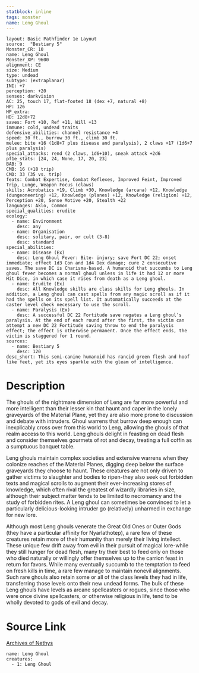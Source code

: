 ```yaml
---
statblock: inline
tags: monster
name: Leng Ghoul
---
```

```statblock
layout: Basic Pathfinder 1e Layout
source:  "Bestiary 5"
Monster_CR: 10
name: Leng Ghoul
Monster_XP: 9600
alignment: CE
size: Medium
type: undead
subtype: (extraplanar)
INI: +7
perception: +20
senses: darkvision
AC: 25, touch 17, flat-footed 18 (dex +7, natural +8)
HP: 126
HP_extra: 
HD: 12d8+72
saves: Fort +10, Ref +11, Will +13
immune: cold, undead traits
defensive_abilities: channel resistance +4
speed: 30 ft., burrow 30 ft., climb 30 ft.
melee: bite +16 (1d8+7 plus disease and paralysis), 2 claws +17 (1d6+7 plus paralysis)
special_attacks: rend (2 claws, 1d6+10), sneak attack +2d6
pf1e_stats: [24, 24, None, 17, 20, 23]
BAB: 9
CMB: 16 (+18 trip)
CMD: 33 (35 vs. trip)
feats: Combat Expertise, Combat Reflexes, Improved Feint, Improved Trip, Lunge, Weapon Focus (claws)
skills: Acrobatics +19, Climb +30, Knowledge (arcana) +12, Knowledge (dungeoneering) +12, Knowledge (planes) +12, Knowledge (religion) +12, Perception +20, Sense Motive +20, Stealth +22
languages: Aklo, Common
special_qualities: erudite
ecology:
  - name: Environment
    desc: any
  - name: Organisation
    desc: solitary, pair, or cult (3-8)
    desc: standard
special_abilities:
  - name: Disease (Ex)
    desc: Leng Ghoul Fever: Bite- injury; save Fort DC 22; onset immediate; effect 1d3 Con and 1d4 Dex damage; cure 2 consecutive saves. The save DC is Charisma-based. A humanoid that succumbs to Leng ghoul fever becomes a normal ghoul unless in life it had 12 or more Hit Dice, in which case it rises from death as a Leng ghoul.
  - name: Erudite (Ex)
    desc: All Knowledge skills are class skills for Leng ghouls. In addition, a Leng ghoul can cast spells from any magic scroll as if it had the spells on its spell list. It automatically succeeds at the caster level check necessary to use the scroll.
  - name: Paralysis (Ex)
    desc: A successful DC 22 Fortitude save negates a Leng ghoul’s paralysis. At the end of each round after the first, the victim can attempt a new DC 22 Fortitude saving throw to end the paralysis effect; the effect is otherwise permanent. Once the effect ends, the victim is staggered for 1 round.
sources:
  - name: Bestiary 5
    desc: 120
desc_short: This semi-canine humanoid has rancid green flesh and hoof like feet, yet its eyes sparkle with the gleam of intelligence.
```
# Description
The ghouls of the nightmare dimension of Leng are far more powerful and more intelligent than their lesser kin that haunt and caper in the lonely graveyards of the Material Plane, yet they are also more prone to discussion and debate with intruders. Ghoul warrens that burrow deep enough can inexplicably cross over from this world to Leng, allowing the ghouls of that realm access to this world. Leng ghouls delight in feasting on dead flesh and consider themselves gourmets of rot and decay, treating a full coffin as a sumptuous banquet table.

 Leng ghouls maintain complex societies and extensive warrens when they colonize reaches of the Material Planes, digging deep below the surface graveyards they choose to haunt. These creatures are not only driven to gather victims to slaughter and bodies to ripen-they also seek out forbidden texts and magical scrolls to augment their ever-increasing stores of knowledge, which often rival the greatest of wizardly libraries in size, although their subject matter tends to be limited to necromancy and the study of forbidden rites. A Leng ghoul can sometimes be convinced to let a particularly delicious-looking intruder go (relatively) unharmed in exchange for new lore.

 Although most Leng ghouls venerate the Great Old Ones or Outer Gods (they have a particular affinity for Nyarlathotep), a rare few of these creatures retain more of their humanity than merely their living intellect. These unique few drift away from evil in their pursuit of magical lore-while they still hunger for dead flesh, many try their best to feed only on those who died naturally or willingly offer themselves up to the carrion feast in return for favors. While many eventually succumb to the temptation to feed on fresh kills in time, a rare few manage to maintain nonevil alignments. Such rare ghouls also retain some or all of the class levels they had in life, transferring those levels onto their new undead forms. The bulk of these Leng ghouls have levels as arcane spellcasters or rogues, since those who were once divine spellcasters, or otherwise religious in life, tend to be wholly devoted to gods of evil and decay.
# Source Link
[Archives of Nethys](https://aonprd.com/MonsterDisplay.aspx?ItemName=Leng%20Ghoul)
```encounter-table
name: Leng Ghoul
creatures:
  - 1: Leng Ghoul
```

